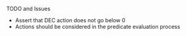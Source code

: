 TODO and Issues

- Assert that DEC action does not go below 0
- Actions should be considered in the predicate evaluation process 